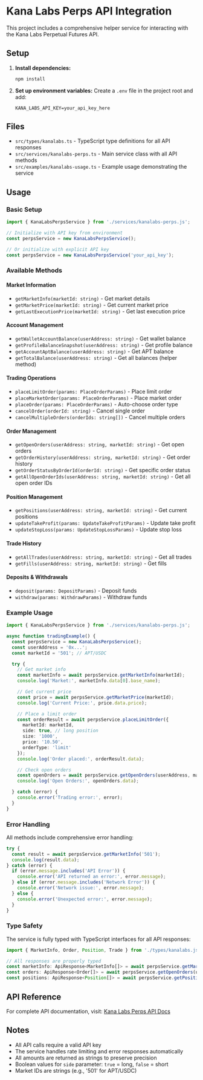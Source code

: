# Kana Labs Perps API Integration

This project includes a comprehensive helper service for interacting with the Kana Labs Perpetual Futures API.

## Setup

1. **Install dependencies:**
   ```bash
   npm install
   ```

2. **Set up environment variables:**
   Create a `.env` file in the project root and add:
   ```
   KANA_LABS_API_KEY=your_api_key_here
   ```

## Files

- `src/types/kanalabs.ts` - TypeScript type definitions for all API responses
- `src/services/kanalabs-perps.ts` - Main service class with all API methods
- `src/examples/kanalabs-usage.ts` - Example usage demonstrating the service

## Usage

### Basic Setup

```typescript
import { KanaLabsPerpsService } from './services/kanalabs-perps.js';

// Initialize with API key from environment
const perpsService = new KanaLabsPerpsService();

// Or initialize with explicit API key
const perpsService = new KanaLabsPerpsService('your_api_key');
```

### Available Methods

#### Market Information
- `getMarketInfo(marketId: string)` - Get market details
- `getMarketPrice(marketId: string)` - Get current market price
- `getLastExecutionPrice(marketId: string)` - Get last execution price

#### Account Management
- `getWalletAccountBalance(userAddress: string)` - Get wallet balance
- `getProfileBalanceSnapshot(userAddress: string)` - Get profile balance
- `getAccountAptBalance(userAddress: string)` - Get APT balance
- `getTotalBalance(userAddress: string)` - Get all balances (helper method)

#### Trading Operations
- `placeLimitOrder(params: PlaceOrderParams)` - Place limit order
- `placeMarketOrder(params: PlaceOrderParams)` - Place market order
- `placeOrder(params: PlaceOrderParams)` - Auto-choose order type
- `cancelOrder(orderId: string)` - Cancel single order
- `cancelMultipleOrders(orderIds: string[])` - Cancel multiple orders

#### Order Management
- `getOpenOrders(userAddress: string, marketId: string)` - Get open orders
- `getOrderHistory(userAddress: string, marketId: string)` - Get order history
- `getOrderStatusByOrderId(orderId: string)` - Get specific order status
- `getAllOpenOrderIds(userAddress: string, marketId: string)` - Get all open order IDs

#### Position Management
- `getPositions(userAddress: string, marketId: string)` - Get current positions
- `updateTakeProfit(params: UpdateTakeProfitParams)` - Update take profit
- `updateStopLoss(params: UpdateStopLossParams)` - Update stop loss

#### Trade History
- `getAllTrades(userAddress: string, marketId: string)` - Get all trades
- `getFills(userAddress: string, marketId: string)` - Get fills

#### Deposits & Withdrawals
- `deposit(params: DepositParams)` - Deposit funds
- `withdraw(params: WithdrawParams)` - Withdraw funds

### Example Usage

```typescript
import { KanaLabsPerpsService } from './services/kanalabs-perps.js';

async function tradingExample() {
  const perpsService = new KanaLabsPerpsService();
  const userAddress = '0x...';
  const marketId = '501'; // APT/USDC

  try {
    // Get market info
    const marketInfo = await perpsService.getMarketInfo(marketId);
    console.log('Market:', marketInfo.data[0].base_name);

    // Get current price
    const price = await perpsService.getMarketPrice(marketId);
    console.log('Current Price:', price.data.price);

    // Place a limit order
    const orderResult = await perpsService.placeLimitOrder({
      marketId: marketId,
      side: true, // long position
      size: '1000',
      price: '10.50',
      orderType: 'limit'
    });
    console.log('Order placed:', orderResult.data);

    // Check open orders
    const openOrders = await perpsService.getOpenOrders(userAddress, marketId);
    console.log('Open Orders:', openOrders.data);

  } catch (error) {
    console.error('Trading error:', error);
  }
}
```

### Error Handling

All methods include comprehensive error handling:

```typescript
try {
  const result = await perpsService.getMarketInfo('501');
  console.log(result.data);
} catch (error) {
  if (error.message.includes('API Error')) {
    console.error('API returned an error:', error.message);
  } else if (error.message.includes('Network Error')) {
    console.error('Network issue:', error.message);
  } else {
    console.error('Unexpected error:', error.message);
  }
}
```

### Type Safety

The service is fully typed with TypeScript interfaces for all API responses:

```typescript
import { MarketInfo, Order, Position, Trade } from './types/kanalabs.js';

// All responses are properly typed
const marketInfo: ApiResponse<MarketInfo[]> = await perpsService.getMarketInfo('501');
const orders: ApiResponse<Order[]> = await perpsService.getOpenOrders(userAddress, marketId);
const positions: ApiResponse<Position[]> = await perpsService.getPositions(userAddress, marketId);
```

## API Reference

For complete API documentation, visit: [Kana Labs Perps API Docs](https://docs.kanalabs.io/spot-and-perp-apis/trading-apis/kana-perps-api/kana-perps-typescript-rest-api)

## Notes

- All API calls require a valid API key
- The service handles rate limiting and error responses automatically
- All amounts are returned as strings to preserve precision
- Boolean values for `side` parameter: `true` = long, `false` = short
- Market IDs are strings (e.g., '501' for APT/USDC)
